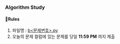### Algorithm Study

#### 📌Rules

1. 파일명 : [b<문제번호>.py](http://b1001.py/) 
2. 오늘의 문제 컬럼에 있는 문제를 당일 **11:59 PM** 까지 제출



